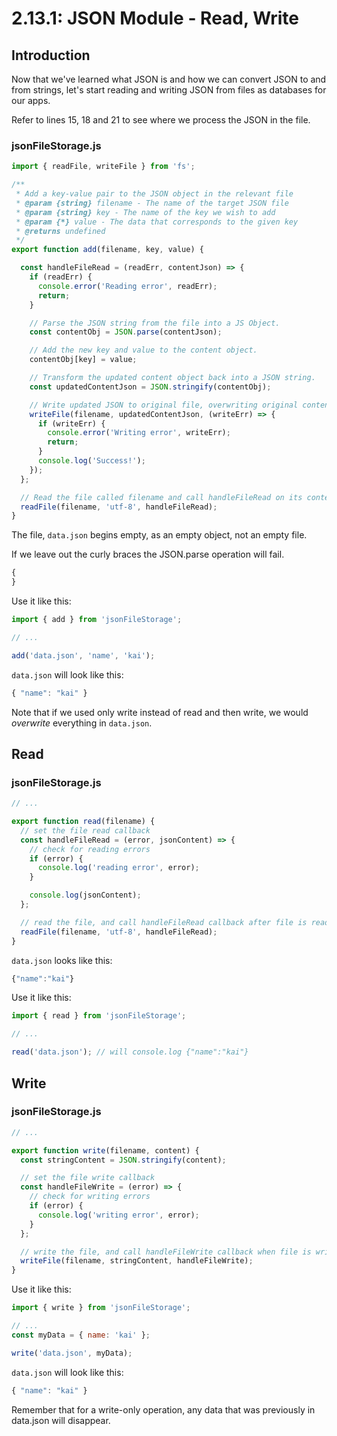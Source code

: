 # 2.13.1: JSON Module - Read, Write

## Introduction

Now that we've learned what JSON is and how we can convert JSON to and from strings, let's start reading and writing JSON from files as databases for our apps.

Refer to lines 15, 18 and 21 to see where we process the JSON in the file.

### jsonFileStorage.js

```javascript
import { readFile, writeFile } from 'fs';

/**
 * Add a key-value pair to the JSON object in the relevant file
 * @param {string} filename - The name of the target JSON file
 * @param {string} key - The name of the key we wish to add
 * @param {*} value - The data that corresponds to the given key
 * @returns undefined
 */
export function add(filename, key, value) {

  const handleFileRead = (readErr, contentJson) => {
    if (readErr) {
      console.error('Reading error', readErr);
      return;
    }

    // Parse the JSON string from the file into a JS Object.
    const contentObj = JSON.parse(contentJson);

    // Add the new key and value to the content object.
    contentObj[key] = value;

    // Transform the updated content object back into a JSON string.
    const updatedContentJson = JSON.stringify(contentObj);

    // Write updated JSON to original file, overwriting original contents.
    writeFile(filename, updatedContentJson, (writeErr) => {
      if (writeErr) {
        console.error('Writing error', writeErr);
        return;
      }
      console.log('Success!');
    });
  };

  // Read the file called filename and call handleFileRead on its contents.
  readFile(filename, 'utf-8', handleFileRead);
}
```

The file, `data.json` begins empty, as an empty object, not an empty file.

If we leave out the curly braces the JSON.parse operation will fail.

```javascript
{
}
```

Use it like this:

```javascript
import { add } from 'jsonFileStorage';

// ...

add('data.json', 'name', 'kai');
```

`data.json` will look like this:

```javascript
{ "name": "kai" }
```

Note that if we used only write instead of read and then write, we would _overwrite_ everything in `data.json`.

## Read

### jsonFileStorage.js

```javascript
// ...

export function read(filename) {
  // set the file read callback
  const handleFileRead = (error, jsonContent) => {
    // check for reading errors
    if (error) {
      console.log('reading error', error);
    }

    console.log(jsonContent);
  };

  // read the file, and call handleFileRead callback after file is read.
  readFile(filename, 'utf-8', handleFileRead);
}
```

`data.json` looks like this:

```javascript
{"name":"kai"}
```

Use it like this:

```javascript
import { read } from 'jsonFileStorage';

// ...

read('data.json'); // will console.log {"name":"kai"}
```

## Write

### jsonFileStorage.js

```javascript
// ...

export function write(filename, content) {
  const stringContent = JSON.stringify(content);

  // set the file write callback
  const handleFileWrite = (error) => {
    // check for writing errors
    if (error) {
      console.log('writing error', error);
    }
  };

  // write the file, and call handleFileWrite callback when file is written.
  writeFile(filename, stringContent, handleFileWrite);
}
```

Use it like this:

```javascript
import { write } from 'jsonFileStorage';

// ...
const myData = { name: 'kai' };

write('data.json', myData);
```

`data.json` will look like this:

```javascript
{ "name": "kai" }
```

Remember that for a write-only operation, any data that was previously in data.json will disappear.

